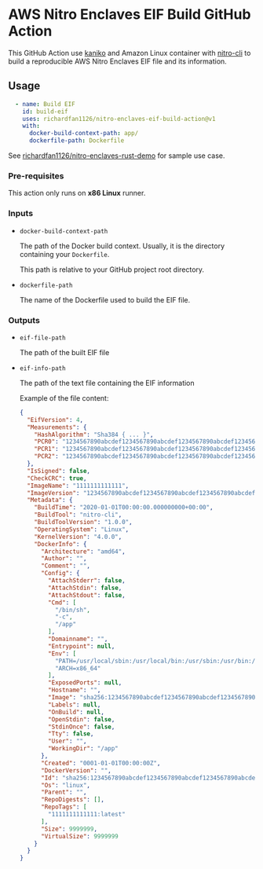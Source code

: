 # AWS Nitro Enclaves EIF Build GitHub Action

This GitHub Action use [kaniko](https://github.com/GoogleContainerTools/kaniko) and Amazon Linux container with [nitro-cli](https://docs.aws.amazon.com/enclaves/latest/user/nitro-enclave-cli.html) to build a reproducible AWS Nitro Enclaves EIF file and its information.

## Usage

```yaml
  - name: Build EIF
    id: build-eif
    uses: richardfan1126/nitro-enclaves-eif-build-action@v1
    with:
      docker-build-context-path: app/
      dockerfile-path: Dockerfile
```

See [richardfan1126/nitro-enclaves-rust-demo](https://github.com/richardfan1126/nitro-enclaves-rust-demo) for sample use case.

### Pre-requisites

This action only runs on **x86 Linux** runner.

### Inputs

* `docker-build-context-path`

    The path of the Docker build context. Usually, it is the directory containing your `Dockerfile`.

    This path is relative to your GitHub project root directory.

* `dockerfile-path`

    The name of the Dockerfile used to build the EIF file.

### Outputs

* `eif-file-path`

    The path of the built EIF file

* `eif-info-path`

    The path of the text file containing the EIF information

    Example of the file content:

    ```json
    {
      "EifVersion": 4,
      "Measurements": {
        "HashAlgorithm": "Sha384 { ... }",
        "PCR0": "1234567890abcdef1234567890abcdef1234567890abcdef1234567890abcdef1234567890abcdef1234567890abcdef",
        "PCR1": "1234567890abcdef1234567890abcdef1234567890abcdef1234567890abcdef1234567890abcdef1234567890abcdef",
        "PCR2": "1234567890abcdef1234567890abcdef1234567890abcdef1234567890abcdef1234567890abcdef1234567890abcdef"
      },
      "IsSigned": false,
      "CheckCRC": true,
      "ImageName": "1111111111111",
      "ImageVersion": "1234567890abcdef1234567890abcdef1234567890abcdef1234567890abcdef",
      "Metadata": {
        "BuildTime": "2020-01-01T00:00:00.000000000+00:00",
        "BuildTool": "nitro-cli",
        "BuildToolVersion": "1.0.0",
        "OperatingSystem": "Linux",
        "KernelVersion": "4.0.0",
        "DockerInfo": {
          "Architecture": "amd64",
          "Author": "",
          "Comment": "",
          "Config": {
            "AttachStderr": false,
            "AttachStdin": false,
            "AttachStdout": false,
            "Cmd": [
              "/bin/sh",
              "-c",
              "/app"
            ],
            "Domainname": "",
            "Entrypoint": null,
            "Env": [
              "PATH=/usr/local/sbin:/usr/local/bin:/usr/sbin:/usr/bin:/sbin:/bin",
              "ARCH=x86_64"
            ],
            "ExposedPorts": null,
            "Hostname": "",
            "Image": "sha256:1234567890abcdef1234567890abcdef1234567890abcdef1234567890abcdef",
            "Labels": null,
            "OnBuild": null,
            "OpenStdin": false,
            "StdinOnce": false,
            "Tty": false,
            "User": "",
            "WorkingDir": "/app"
          },
          "Created": "0001-01-01T00:00:00Z",
          "DockerVersion": "",
          "Id": "sha256:1234567890abcdef1234567890abcdef1234567890abcdef1234567890abcdef",
          "Os": "linux",
          "Parent": "",
          "RepoDigests": [],
          "RepoTags": [
            "1111111111111:latest"
          ],
          "Size": 9999999,
          "VirtualSize": 9999999
        }
      }
    }
    ```
